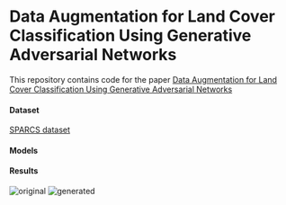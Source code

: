 # Data Augmentation for Land Cover Classification Using Generative Adversarial Networks
This repository contains code for the paper [Data Augmentation for Land Cover Classification Using Generative Adversarial Networks](https://github.com/csmember/data_aug)


#### Dataset 
[SPARCS dataset](https://www.usgs.gov/core-science-systems/nli/landsat/spatial-procedures-automated-removal-cloud-and-shadow-sparcs)

#### Models

#### Results
![original](https://user-images.githubusercontent.com/50513215/118828577-add9e480-b8bd-11eb-8585-e226467cfd1f.PNG)
![generated](https://user-images.githubusercontent.com/50513215/118514193-a6d39a80-b734-11eb-8894-bfd2e887ce8e.PNG)
